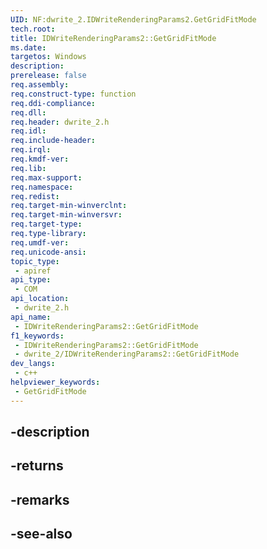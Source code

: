 ```yaml
---
UID: NF:dwrite_2.IDWriteRenderingParams2.GetGridFitMode
tech.root: 
title: IDWriteRenderingParams2::GetGridFitMode
ms.date: 
targetos: Windows
description: 
prerelease: false
req.assembly: 
req.construct-type: function
req.ddi-compliance: 
req.dll: 
req.header: dwrite_2.h
req.idl: 
req.include-header: 
req.irql: 
req.kmdf-ver: 
req.lib: 
req.max-support: 
req.namespace: 
req.redist: 
req.target-min-winverclnt: 
req.target-min-winversvr: 
req.target-type: 
req.type-library: 
req.umdf-ver: 
req.unicode-ansi: 
topic_type:
 - apiref
api_type:
 - COM
api_location:
 - dwrite_2.h
api_name:
 - IDWriteRenderingParams2::GetGridFitMode
f1_keywords:
 - IDWriteRenderingParams2::GetGridFitMode
 - dwrite_2/IDWriteRenderingParams2::GetGridFitMode
dev_langs:
 - c++
helpviewer_keywords:
 - GetGridFitMode
---
```


## -description

## -returns

## -remarks

## -see-also

